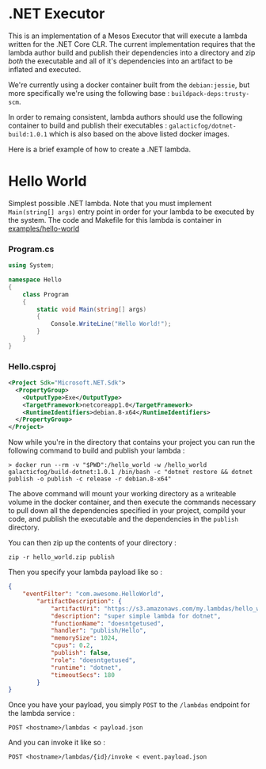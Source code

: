 # .NET Executor

This is an implementation of a Mesos Executor that will execute a lambda written for the .NET Core CLR.  The current implementation requires that the lambda author build and publish their dependencies into a directory and zip *both* the executable and all of it's dependencies into an artifact to be inflated and executed.

We're currently using a docker container built from the `debian:jessie`, but more specifically we're using the following base : `buildpack-deps:trusty-scm`.  

In order to remaing consistent, lambda authors should use the following container to build and publish their executables : `galacticfog/dotnet-build:1.0.1` which is also based on the above listed docker images.

Here is a brief example of how to create a .NET lambda.

# Hello World

Simplest possible .NET lambda.  Note that you must implement `Main(string[] args)` entry point in order for your lambda to be executed by the system. The code and Makefile for this
lambda is container in [examples/hello-world](examples/hello-world)

### Program.cs
```c#
using System;

namespace Hello
{
	class Program
	{
		static void Main(string[] args)
		{
			Console.WriteLine("Hello World!");
		}
	}
}
```

### Hello.csproj

```xml
<Project Sdk="Microsoft.NET.Sdk">
  <PropertyGroup>
    <OutputType>Exe</OutputType>
    <TargetFramework>netcoreapp1.0</TargetFramework>
    <RuntimeIdentifiers>debian.8-x64</RuntimeIdentifiers>
  </PropertyGroup>
</Project>
```

Now while you're in the directory that contains your project you can run the following command to build and publish your lambda :

```
> docker run --rm -v "$PWD":/hello_world -w /hello_world galacticfog/build-dotnet:1.0.1 /bin/bash -c "dotnet restore && dotnet publish -o publish -c release -r debian.8-x64"
```

The above command will mount your working directory as a writeable volume in the docker container, and then execute the commands necessary to pull down all the dependencies specified in your project, compild your code, and publish the executable and the dependencies in the `publish` directory.

You can then zip up the contents of your directory : 
```
zip -r hello_world.zip publish
```

Then you specify your lambda payload like so : 
```json
{
	"eventFilter": "com.awesome.HelloWorld",
		"artifactDescription": {
			"artifactUri": "https://s3.amazonaws.com/my.lambdas/hello_world.zip",
			"description": "super simple lambda for dotnet",
			"functionName": "doesntgetused",
			"handler": "publish/Hello",
			"memorySize": 1024,
			"cpus": 0.2,
			"publish": false,
			"role": "doesntgetused",
			"runtime": "dotnet",
			"timeoutSecs": 180
		}
}
```

Once you have your payload, you simply `POST` to the `/lambdas` endpoint for the lambda service : 
```
POST <hostname>/lambdas < payload.json
```

And you can invoke it like so : 
```
POST <hostname>/lambdas/{id}/invoke < event.payload.json
```
